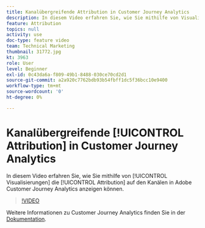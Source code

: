 ```yaml
---
title: Kanalübergreifende Attribution in Customer Journey Analytics
description: In diesem Video erfahren Sie, wie Sie mithilfe von Visualisierungen die Attribution auf den Kanälen in Adobe Customer Journey Analytics anzeigen können.
feature: Attribution
topics: null
activity: use
doc-type: feature video
team: Technical Marketing
thumbnail: 31772.jpg
kt: 3963
role: User
level: Beginner
exl-id: 0c43da6a-f809-49b1-8488-030ce70cd2d1
source-git-commit: a2a920c7762bdb93b54fbff1dc5f36bcc10e9400
workflow-type: tm+mt
source-wordcount: '0'
ht-degree: 0%

---
```


# Kanalübergreifende [!UICONTROL Attribution] in Customer Journey Analytics

In diesem Video erfahren Sie, wie Sie mithilfe von [!UICONTROL Visualisierungen] die [!UICONTROL Attribution] auf den Kanälen in Adobe Customer Journey Analytics anzeigen können.

>[!VIDEO](https://video.tv.adobe.com/v/33667/?quality=12&learn=on&captions=ger)

Weitere Informationen zu Customer Journey Analytics finden Sie in der [Dokumentation](https://experienceleague.adobe.com/docs/analytics-platform/using/cja-landing.html?lang=de).
